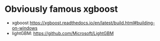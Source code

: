 # Obviously famous xgboost
* xgboost https://xgboost.readthedocs.io/en/latest/build.html#building-on-windows
* lightGBM: https://github.com/Microsoft/LightGBM
